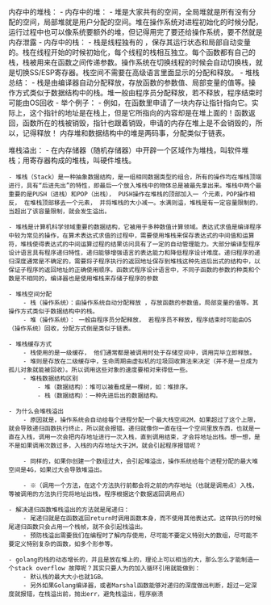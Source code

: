 内存中的堆栈：
    - 内存中的堆：
        - 堆是大家共有的空间，全局堆就是所有没有分配的空间，局部堆就是用户分配的空间。堆在操作系统对进程初始化的时候分配，运行过程中也可以像系统要额外的堆，但记得用完了要还给操作系统，要不然就是内存泄露 
    - 内存中的栈：
        - 栈是线程独有的 ，保存其运行状态和局部自动变量的。栈在线程开始的时候初始化，每个线程的栈相互独立。每个函数都有自己的栈，栈被用来在函数之间传递参数。操作系统在切换线程的时候会自动切换栈，就是切换SS/ESP寄存器。栈空间不需要在高级语言里面显示的分配和释放。
    - 堆栈总结：
        - 栈是由编译器自动分配释放，存放函数的参数值、局部变量的值等。操作方式类似于数据结构中的栈。堆一般由程序员分配释放，若不释放，程序结束时可能由OS回收 
    - 举个例子：
        - 例如，在函数里申请了一块内存让指针指向它。实际上，这个指针的地址是在栈上，但是它所指向的内容却是在堆上面的！函数返回，函数所在的栈被销毁，指针也跟着销毁，申请的内存在堆上是不会销毁的，所以，记得释放！ 内存堆和数据结构中的堆是两码事，分配类似于链表。

堆栈溢出：
    - 在内存储器（随机存储器）中开辟一个区域作为堆栈，叫软件堆栈；用寄存器构成的堆栈，叫硬件堆栈。

    - 堆栈（Stack）是一种抽象数据结构，是一组相同数据类型的组合，所有的操作均在堆栈顶端进行，具有“后进先出”的特性，即最后一个放入堆栈中的物体总是被最先拿出来。堆栈中两个最重要的是PUSH（进栈）和POP（出栈）， PUSH操作在堆栈的顶部加入一 个元素，POP操作相反， 在堆栈顶部移去一个元素， 并将堆栈的大小减一。水满则溢，堆栈是有一定容量限制的，当超出了该容量限制，就会发生溢出。

    - 堆栈是计算机科学领域重要的数据结构，它被用于多种数值计算领域。表达式求值是编译程序中较为常见的操作，在算术表达式求值的过程中，需要使用堆栈来保存表达式的中间值和运算符，堆栈使得表达式的中间运算过程的结果访问具有了一定的自动管理能力。大部分编译型程序设计语言具有程序递归特性，递归能够增强语言的表达能力和降低程序设计难度。递归程序的递归深度通常是不确定的，需要将子程序执行的返回地址保存到堆栈这种先进后出式的结构中，以保证子程序的返回地址的正确使用顺序。函数式程序设计语言中，不同子函数的参数的种类和个数是不相同的，编译器也是使用堆栈来存储子程序的参数

    - 堆栈空间分配
        - 栈（操作系统）：由操作系统自动分配释放 ，存放函数的参数值，局部变量的值等。其操作方式类似于数据结构中的栈。
        - 堆（操作系统）： 一般由程序员分配释放， 若程序员不释放，程序结束时可能由OS（操作系统）回收，分配方式倒是类似于链表。

    - 堆栈缓存方式
        - 栈使用的是一级缓存， 他们通常都是被调用时处于存储空间中，调用完毕立即释放。
        - 堆则是存放在二级缓存中，生命周期由虚拟机的垃圾回收算法来决定（并不是一旦成为孤儿对象就能被回收）。所以调用这些对象的速度要相对来得低一些。
        - 堆栈数据结构区别
            - 堆（数据结构）：堆可以被看成是一棵树，如：堆排序。
            - 栈（数据结构）：一种先进后出的数据结构。
    
    - 为什么会堆栈溢出
        - 原因就是，操作系统会自动给每个进程分配一个最大栈空间2M，如果超过了这个上限，就会导致递归函数执行终止，所以就会报错。递归就像你一直在往一个空间里放东西，也就是一直在入栈，调用一次会把内存地址进行一次入栈，直到调用结束，才会将地址出栈。想一想，是不是如果调用次数过多，入栈的内存地址大于2M，就会引起程序报错呢？

        - 同样的，如果你创建一个数组过大，会引起堆溢出，操作系统给每个进程分配的最大堆空间是4G，如果过大会导致堆溢出。

        - ※（调用一个方法，在这个方法执行前都会将之前的内存地址（也就是调用点）入栈，等被调用的方法执行完将地址出栈，程序根据这个数据返回调用点）
    
    - 解决递归函数堆栈溢出的方法就是尾递归：
        - 尾递归就是在函数返回return时调用函数本身，而不使用其他表达式。这样执行的时候尾递归函数只会占用一个栈帧，就不会引起栈溢出。
        - 预防栈溢出需要我们在编程时了解内存使用，尽可能不要定义特别大的数组，尽可能不要定义特别复杂的函数，如多个形参等。

    - golang的栈的动态增长的，并且是放在堆上的，理论上可以相当的大，那么怎么才能制造一个stack overflow 故障呢？其实只要人为的加入循环引用就能做到：
        - 默认栈的最大大小也就1GB。
        - 另外如果Golang编译器，或者Marshal函数能够对递归的深度做出判断，超过一定深度就报错，在栈溢出前，抛出err，避免栈溢出，程序崩溃
